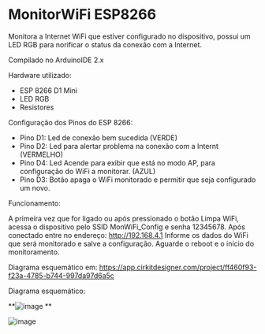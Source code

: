 # MonitorWiFi ESP8266
Monitora a Internet WiFi que estiver configurado no dispositivo, possui um LED RGB para norificar o status da conexão com a Internet.

Compilado no ArduinoIDE 2.x

Hardware utilizado:
- ESP 8266 D1 Mini
- LED RGB
- Resistores

Configuração dos Pinos do ESP 8266:
- Pino D1: Led de conexão bem sucedida (VERDE)
- Pino D2: Led para alertar problema na conexão com a Internt (VERMELHO)
- Pino D4: Led Acende para exibir que está no modo AP, para configuração do WiFi a monitorar. (AZUL)
- Pino D3: Botão apaga o WiFi monitorado e permitir que seja configurado um novo. 

Funcionamento:

A primeira vez que for ligado ou após pressionado o botão Limpa WiFi, acessa o dispositivo pelo SSID MonWiFi_Config e senha 12345678.
Após conectado entre no endereço: http://192.168.4.1
Informe os dados do WiFi que será monitorado e salve a configuração.
Aguarde o reboot e o início do monitoramento.

Diagrama esquemático em: https://app.cirkitdesigner.com/project/ff460f93-f23a-4785-b744-997da97d6a5c

Diagrama esquemático:


**![image](https://github.com/user-attachments/assets/b5a0b02e-8980-4c0c-8fa3-6fdbd0ad8efe)
**


![image](https://github.com/user-attachments/assets/abf4d2ce-adaa-4f29-bec5-5d21204a7d9f)
